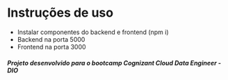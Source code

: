# Instruções de uso

- Instalar componentes do backend e frontend (npm i)
- Backend na porta 5000
- Frontend na porta 3000

<h5> Projeto desenvolvido para o bootcamp Cognizant Cloud Data Engineer - DIO </h5>

